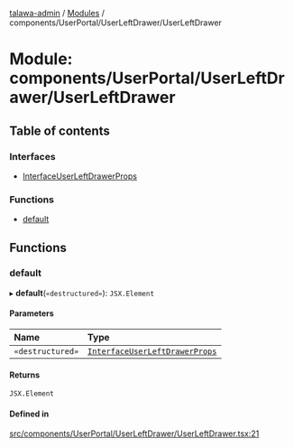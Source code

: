[talawa-admin](../README.md) / [Modules](../modules.md) / components/UserPortal/UserLeftDrawer/UserLeftDrawer

# Module: components/UserPortal/UserLeftDrawer/UserLeftDrawer

## Table of contents

### Interfaces

- [InterfaceUserLeftDrawerProps](../interfaces/components_UserPortal_UserLeftDrawer_UserLeftDrawer.InterfaceUserLeftDrawerProps.md)

### Functions

- [default](components_UserPortal_UserLeftDrawer_UserLeftDrawer.md#default)

## Functions

### default

▸ **default**(`«destructured»`): `JSX.Element`

#### Parameters

| Name | Type |
| :------ | :------ |
| `«destructured»` | [`InterfaceUserLeftDrawerProps`](../interfaces/components_UserPortal_UserLeftDrawer_UserLeftDrawer.InterfaceUserLeftDrawerProps.md) |

#### Returns

`JSX.Element`

#### Defined in

[src/components/UserPortal/UserLeftDrawer/UserLeftDrawer.tsx:21](https://github.com/pateldivyesh1323/talawa-admin/blob/926c168/src/components/UserPortal/UserLeftDrawer/UserLeftDrawer.tsx#L21)
